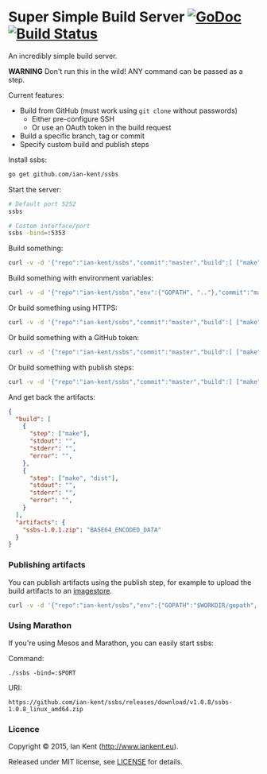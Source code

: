 Super Simple Build Server  [![GoDoc](https://godoc.org/github.com/ian-kent/ssbs?status.svg)](https://godoc.org/github.com/ian-kent/ssbs) [![Build Status](https://travis-ci.org/ian-kent/ssbs.svg?branch=master)](https://travis-ci.org/ian-kent/ssbs)
=========================

An incredibly simple build server.

**WARNING** Don't run this in the wild! ANY command can be passed as a step.

Current features:
- Build from GitHub (must work using `git clone` without passwords)
  - Either pre-configure SSH
  - Or use an OAuth token in the build request
- Build a specific branch, tag or commit
- Specify custom build and publish steps

Install ssbs:
```bash
go get github.com/ian-kent/ssbs
```

Start the server:
```bash
# Default port 5252
ssbs

# Custom interface/port
ssbs -bind=:5353
```

Build something:
```bash
curl -v -d '{"repo":"ian-kent/ssbs","commit":"master","build":[ ["make"], ["make","dist"] ], "artifacts": "ssbs-*.zip" }' http://localhost:5252/build
```

Build something with environment variables:
```bash
curl -v -d '{"repo":"ian-kent/ssbs","env":{"GOPATH", ".."},"commit":"master","build":[ ["make"], ["make","dist"] ], "artifacts": "ssbs-*.zip" }' http://localhost:5252/build
```

Or build something using HTTPS:
```bash
curl -v -d '{"repo":"ian-kent/ssbs","commit":"master","build":[ ["make"], ["make","dist"] ], "artifacts": "ssbs-*.zip", "token": "-" }' http://localhost:5252/build
```

Or build something with a GitHub token:
```bash
curl -v -d '{"repo":"ian-kent/ssbs","commit":"master","build":[ ["make"], ["make","dist"] ], "artifacts": "ssbs-*.zip", "token": "YOUR-GITHUB-TOKEN" }' http://localhost:5252/build
```

Or build something with publish steps:
```bash
curl -v -d '{"repo":"ian-kent/ssbs","commit":"master","build":[ ["make"], ["make","dist"] ], "publish":[ ["echo", "hi"] ] "artifacts": "ssbs-*.zip" }' http://localhost:5252/build
```

And get back the artifacts:
```json
{
  "build": [
    {
      "step": ["make"],
      "stdout": "",
      "stderr": "",
      "error": "",
    },
    {
      "step": ["make", "dist"],
      "stdout": "",
      "stderr": "",
      "error": "",
    }
  ],
  "artifacts": {
    "ssbs-1.0.1.zip": "BASE64_ENCODED_DATA"
  }
}
```

### Publishing artifacts

You can publish artifacts using the publish step, for example to upload
the build artifacts to an [imagestore](https://github.com/ian-kent/imagestore).

```bash
curl -v -d '{"repo":"ian-kent/ssbs","env":{"GOPATH":"$WORKDIR/gopath", "PATH":"$PATH:$WORKDIR/gopath/bin"},"commit":"master","build":[ ["make"], ["make","dist"] ], "publish": [ ["curl", "-X", "POST", "--data-binary", "@ssbs-1.0.8.zip", "http://localhost:5253/images/ssbs-1.0.8.zip"] ] }' http://localhost:5252/build
```

### Using Marathon

If you're using Mesos and Marathon, you can easily start ssbs:

Command:

`./ssbs -bind=:$PORT`

URI:

`https://github.com/ian-kent/ssbs/releases/download/v1.0.8/ssbs-1.0.8_linux_amd64.zip`

### Licence

Copyright ©‎ 2015, Ian Kent (http://www.iankent.eu).

Released under MIT license, see [LICENSE](LICENSE.md) for details.
